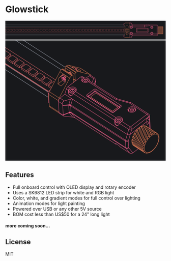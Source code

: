 # Glowstick

![](img/art-02.png)
![](img/art-01.png)

## Features
* Full onboard control with OLED display and rotary encoder
* Uses a SK6812 LED strip for white and RGB light
* Color, white, and gradient modes for full control over lighting
* Animation modes for light painting
* Powered over USB or any other 5V source
* BOM cost less than US$50 for a 24" long light

#### more coming soon...

## License
MIT
